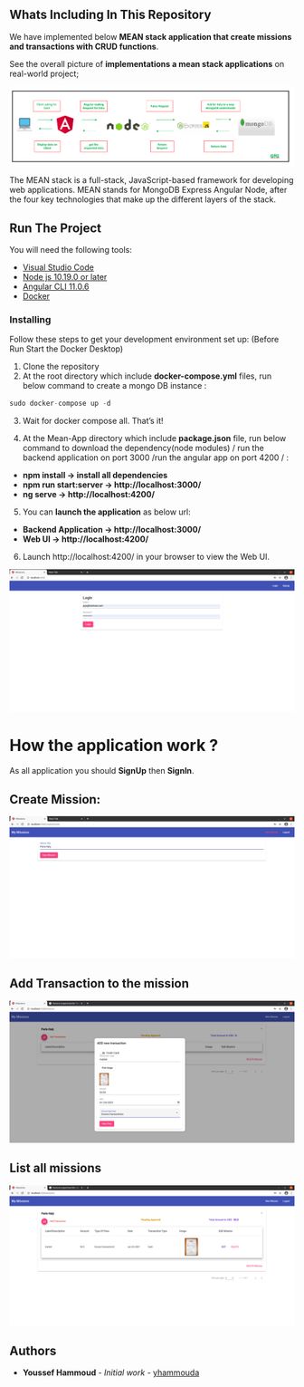## Whats Including In This Repository
We have implemented below **MEAN stack application that create missions and transactions with CRUD functions**.


See the overall picture of **implementations a mean stack applications** on real-world project;

![MEAN stack Architecture](https://github.com/yhammouda/MeanStack/blob/main/mean-stack-flow.png)

The MEAN stack is a full-stack, JavaScript-based framework for developing web applications. MEAN stands for MongoDB Express Angular Node, after the four key technologies that make up the different layers of the stack. 

## Run The Project
You will need the following tools:

* [Visual Studio Code](https://code.visualstudio.com/download/)
* [Node js 10.19.0 or later](https://nodejs.org/en/download/)
* [Angular CLI 11.0.6](https://cli.angular.io/)
* [Docker](https://docs.docker.com/get-docker/)

### Installing
Follow these steps to get your development environment set up: (Before Run Start the Docker Desktop)
1. Clone the repository
2. At the root directory which include **docker-compose.yml** files, run below command to create a mongo DB instance :
```csharp
sudo docker-compose up -d
```
3. Wait for docker compose all. That’s it!

4. At the Mean-App directory which include **package.json** file, run below command to download the dependency(node modules) / run the backend application on port 3000 /run the angular app on port 4200 / :
* **npm install -> install all dependencies**
* **npm run start:server -> http://localhost:3000/**
* **ng serve -> http://localhost:4200/**

5. You can **launch the application** as below url:
* **Backend Application -> http://localhost:3000/**
* **Web UI -> http://localhost:4200/**

6. Launch http://localhost:4200/ in your browser to view the Web UI.

![mainscreen2](https://github.com/yhammouda/MeanStack/blob/main/login.PNG)

# How the application work ? 
As all application you should **SignUp** then **SignIn**.

## Create Mission:
![mainscreen2](https://github.com/yhammouda/MeanStack/blob/main/addnewmission.PNG)

## Add Transaction to the mission
![mainscreen2](https://github.com/yhammouda/MeanStack/blob/main/addtransaction.PNG)

## List all missions
![mainscreen2](https://github.com/yhammouda/MeanStack/blob/main/listmissions.PNG)

## Authors

* **Youssef Hammoud** - *Initial work* - [yhammouda](https://github.com/yhammouda/MeanStack/)
